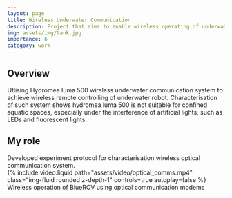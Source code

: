 ```yaml
---
layout: page
title: Wireless Underwater Communication
description: Project that aims to enable wireless operating of underwater robots
img: assets/img/tank.jpg
importance: 6
category: work
---
```


<h2>Overview</h2>
Utlising Hydromea luma 500 wireless underwater communication system to achieve wireless remote controlling of underwater robot. Characterisation of such system shows hydromea luma 500 is not suitable for confined aquatic spaces, especially under the interference of artificial lights, such as LEDs and fluorescent lights.

<h2>My role</h2>
Developed experiment protocol for characterisation wireless optical communication system.

<div class="row">
    <div class="col-sm mt-3 mt-md-0">
        {% include video.liquid path="assets/video/optical_comms.mp4" class="img-fluid rounded z-depth-1" controls=true autoplay=false %}
    </div>
</div>
<div class="caption">
    Wireless operation of BlueROV using optical communication modems
</div>